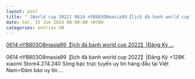 ```yaml
---
layout: post
title: " [World cup 2022] 0614 nYB803O8masia99【lịch đá banh world cup 2022】|Đăng Ký ..."
date: Sat, 15 Jun 2024 00:00:00 +0700
categories: entries VN
---
```

[0614 nYB803O8masia99【lịch đá banh world cup 2022】|Đăng Ký ...](https://www.vtr.org.vn/Wap/0614-nYB803O8masia99/)

0614 nYB803O8masia99【lịch đá banh world cup 2022】|Đăng Ký +128K xiaomi Store4.274.240  Sòng bạc trực tuyến uy tín hàng đầu tại Việt Nam⭐️Đảm bảo uy tín ...

